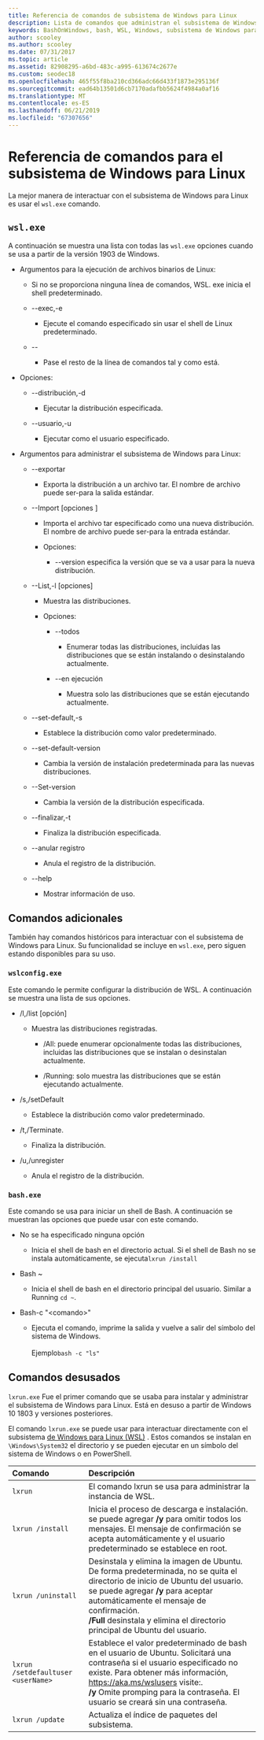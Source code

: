 ```yaml
---
title: Referencia de comandos de subsistema de Windows para Linux
description: Lista de comandos que administran el subsistema de Windows para Linux
keywords: BashOnWindows, bash, WSL, Windows, subsistema de Windows para Linux, windowssubsystem, Ubuntu
author: scooley
ms.author: scooley
ms.date: 07/31/2017
ms.topic: article
ms.assetid: 82908295-a6bd-483c-a995-613674c2677e
ms.custom: seodec18
ms.openlocfilehash: 465f55f8ba210cd366adc66d433f1873e295136f
ms.sourcegitcommit: ead64b13501d6cb7170adafbb5624f4984a0af16
ms.translationtype: MT
ms.contentlocale: es-ES
ms.lasthandoff: 06/21/2019
ms.locfileid: "67307656"
---
```

# <a name="command-reference-for-windows-subsystem-for-linux"></a>Referencia de comandos para el subsistema de Windows para Linux

La mejor manera de interactuar con el subsistema de Windows para Linux es usar el `wsl.exe` comando. 

## `wsl.exe` 

A continuación se muestra una lista con todas las `wsl.exe` opciones cuando se usa a partir de la versión 1903 de Windows.

* Argumentos para la ejecución de archivos binarios de Linux:

    * Si no se proporciona ninguna línea de comandos, WSL. exe inicia el shell predeterminado.

    * --exec,-e<CommandLine>
        * Ejecute el comando especificado sin usar el shell de Linux predeterminado.

    * --
        * Pase el resto de la línea de comandos tal y como está.

* Opciones:
    * --distribución,-d<Distro>
        * Ejecutar la distribución especificada.

    * --usuario,-u<UserName>
        * Ejecutar como el usuario especificado.

* Argumentos para administrar el subsistema de Windows para Linux:

    * --exportar <Distro><FileName>
        * Exporta la distribución a un archivo tar.
        El nombre de archivo puede ser-para la salida estándar.

    * --Import <Distro> <InstallLocation>[opciones <FileName> ]
        * Importa el archivo tar especificado como una nueva distribución.
        El nombre de archivo puede ser-para la entrada estándar.

        * Opciones:
            * --version <Version> especifica la versión que se va a usar para la nueva distribución.

    * --List,-l [opciones]
        * Muestra las distribuciones.

        * Opciones:
            * --todos
                * Enumerar todas las distribuciones, incluidas las distribuciones que se están instalando o desinstalando actualmente.

            * --en ejecución
                * Muestra solo las distribuciones que se están ejecutando actualmente.

    * --set-default,-s<Distro>
        * Establece la distribución como valor predeterminado.

    * --set-default-version<Version>
        * Cambia la versión de instalación predeterminada para las nuevas distribuciones.

    * --Set-version <Distro><Version>
        * Cambia la versión de la distribución especificada.

    * --finalizar,-t<Distro>
        * Finaliza la distribución especificada.

    * --anular registro<Distro>
        * Anula el registro de la distribución.

    * --help
        * Mostrar información de uso.

## <a name="additional-commands"></a>Comandos adicionales

También hay comandos históricos para interactuar con el subsistema de Windows para Linux. Su funcionalidad se incluye en `wsl.exe`, pero siguen estando disponibles para su uso. 

### `wslconfig.exe`

Este comando le permite configurar la distribución de WSL. A continuación se muestra una lista de sus opciones.

* /l,/list [opción]
    * Muestra las distribuciones registradas.
        * /All: puede enumerar opcionalmente todas las distribuciones, incluidas las distribuciones que se instalan o desinstalan actualmente.

        * /Running: solo muestra las distribuciones que se están ejecutando actualmente.

* /s,/setDefault<DistributionName>
    * Establece la distribución como valor predeterminado.

* /t,/Terminate.<DistributionName>
    * Finaliza la distribución.

* /u,/unregister<DistributionName>
    * Anula el registro de la distribución.

### `bash.exe`

Este comando se usa para iniciar un shell de Bash. A continuación se muestran las opciones que puede usar con este comando.

* No se ha especificado ninguna opción
    * Inicia el shell de bash en el directorio actual. Si el shell de Bash no se instala automáticamente, se ejecuta`lxrun /install`

* Bash ~
    * Inicia el shell de bash en el directorio principal del usuario.  Similar a Running `cd ~`.

* Bash-c "&lt;comando&gt;"
    * Ejecuta el comando, imprime la salida y vuelve a salir del símbolo del sistema de Windows. <br/> <br/> Ejemplo`bash -c "ls"`

## <a name="deprecated-commands"></a>Comandos desusados

`lxrun.exe` Fue el primer comando que se usaba para instalar y administrar el subsistema de Windows para Linux. Está en desuso a partir de Windows 10 1803 y versiones posteriores.

El comando `lxrun.exe` se puede usar para interactuar directamente con el subsistema [de Windows para Linux (WSL)](https://msdn.microsoft.com/en-us/commandline/wsl/faq#what-windows-subsystem-for-linux-wsl-) .  Estos comandos se instalan en `\Windows\System32` el directorio y se pueden ejecutar en un símbolo del sistema de Windows o en PowerShell.

| Comando                     | Descripción                     |
|:----------------------------|:---------------------------|
| `lxrun`                     | El comando lxrun se usa para administrar la instancia de WSL. |
| `lxrun /install`            | Inicia el proceso de descarga e instalación. <br/> se puede agregar **/y** para omitir todos los mensajes.  El mensaje de confirmación se acepta automáticamente y el usuario predeterminado se establece en root.          |
| `lxrun /uninstall`          | Desinstala y elimina la imagen de Ubuntu.  De forma predeterminada, no se quita el directorio de inicio de Ubuntu del usuario. <br/> se puede agregar **/y** para aceptar automáticamente el mensaje de confirmación. <br/>**/Full** desinstala y elimina el directorio principal de Ubuntu del usuario.         |
| `lxrun /setdefaultuser <userName>`     | Establece el valor predeterminado de bash en el usuario de Ubuntu. Solicitará una contraseña si el usuario especificado no existe.  Para obtener más información, https://aka.ms/wslusers visite:. <br/> **/y** Omite promping para la contraseña.  El usuario se creará sin una contraseña.|
| `lxrun /update`            | Actualiza el índice de paquetes del subsistema.          |
